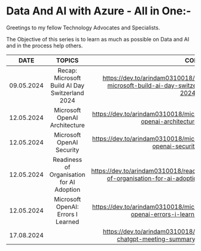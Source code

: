 # Data And AI with Azure - All in One:-

Greetings to my fellow Technology Advocates and Specialists.

The Objective of this series is to learn as much as possible on Data and AI and in the process help others.

| __DATE__ | __TOPICS__ | __CONTENT__ |
| --------- |:---------:| -------:|
| 09.05.2024 | Recap: Microsoft Build AI Day Switzerland 2024 | https://dev.to/arindam0310018/recap-microsoft-build-ai-day-switzerland-2024-2b62 |
| 12.05.2024 | Microsoft OpenAI Architecture | https://dev.to/arindam0310018/microsoft-openai-architecture-2i35 |
| 12.05.2024 | Microsoft OpenAI Security | https://dev.to/arindam0310018/microsoft-openai-security-5ej6 |
| 12.05.2024 | Readiness of Organisation for AI Adoption | https://dev.to/arindam0310018/readiness-of-organisation-for-ai-adoption-4eli |
| 12.05.2024 | Microsoft OpenAI: Errors I Learned | https://dev.to/arindam0310018/microsoft-openai-errors-i-learned-f4k |
| 17.08.2024 | |https://dev.to/arindam0310018/tactiq-chatgpt-meeting-summary-2942 |

